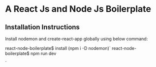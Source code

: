 # A React Js and Node Js Boilerplate
## Installation Instructions


Install nodemon and create-react-app globally using below command:

react-node-boilerplate$ install (npm i -D nodemon)`
react-node-boilerplate$ npm run dev


`




